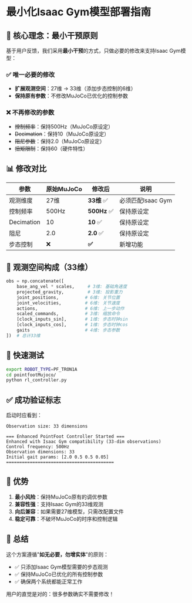 # 最小化Isaac Gym模型部署指南

## 🎯 **核心理念：最小干预原则**

基于用户反馈，我们采用**最小干预**的方式，只做必要的修改来支持Isaac Gym模型：

### ✅ **唯一必要的修改**
- **扩展观测空间**：27维 → 33维（添加步态控制的6维）
- **保持原有参数**：不修改MuJoCo已优化的控制参数

### ❌ **不再修改的参数**
- ~~控制频率~~：保持500Hz（MuJoCo原设定）
- ~~Decimation~~：保持10（MuJoCo原设定）
- ~~阻尼参数~~：保持2.0（MuJoCo原设定）
- ~~扭矩限制~~：保持60（硬件特性）

## 📊 **修改对比**

| 参数 | 原始MuJoCo | 修改后 | 说明 |
|------|-----------|--------|------|
| 观测维度 | 27维 | **33维** ✅ | 必须匹配Isaac Gym |
| 控制频率 | 500Hz | **500Hz** ✅ | 保持原设定 |
| Decimation | 10 | **10** ✅ | 保持原设定 |
| 阻尼 | 2.0 | **2.0** ✅ | 保持原设定 |
| 步态控制 | ❌ | **✅** | 新增功能 |

## 🔧 **观测空间构成（33维）**

```python
obs = np.concatenate([
    base_ang_vel * scales,     # 3维: 基础角速度
    projected_gravity,         # 3维: 投影重力
    joint_positions,          # 6维: 关节位置
    joint_velocities,         # 6维: 关节速度
    actions,                  # 6维: 上一步动作
    scaled_commands,          # 3维: 缩放命令
    [clock_inputs_sin],       # 1维: 步态时钟sin
    [clock_inputs_cos],       # 1维: 步态时钟cos
    gaits                     # 4维: 步态参数
])  # 总计33维
```

## 🚀 **快速测试**

```bash
export ROBOT_TYPE=PF_TRON1A
cd pointfootMujoco/
python rl_controller.py
```

## ✅ **成功验证标志**

启动时应看到：
```
Observation size: 33 dimensions

=== Enhanced PointFoot Controller Started ===
Enhanced with Isaac Gym compatibility (33-dim observations)
Control frequency: 500Hz
Observation dimensions: 33
Initial gait params: [2.0 0.5 0.5 0.05]
=========================================
```

## 🎉 **优势**

1. **最小风险**：保持MuJoCo原有的调优参数
2. **兼容性强**：支持Isaac Gym的33维观测
3. **向后兼容**：如果需要27维模型，只需改配置文件
4. **稳定可靠**：不破坏MuJoCo的时序和控制逻辑

## 📝 **总结**

这个方案遵循"**如无必要，勿增实体**"的原则：
- ✅ 只添加Isaac Gym模型需要的步态观测
- ✅ 保持MuJoCo已优化的所有控制参数
- ✅ 确保两个系统都能正常工作

用户的直觉是对的：很多参数确实不需要修改！